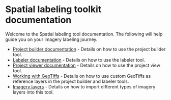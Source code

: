 # Spatial labeling toolkit documentation

Welcome to the Spatial labeling tool documentation. The following will help guide you on your imagery labeling journey.

- [Project builder documentation](Project-builder.md) - Details on how to use the project builder tool. 
- [Labeler documentation](Labeler.md) - Details on how to use the labeler tool.
- [Project viewer documentation](Project-viewer.md) - Details on how to use the project view tool.
- [Working with GeoTiffs](GeoTiffs.md) - Details on how to use custom GeoTiffs as reference layers in the project builder and labeler tools. 
- [Imagery layers](Layers.md) - Details on how to import different types of imagery layers into this tool.
